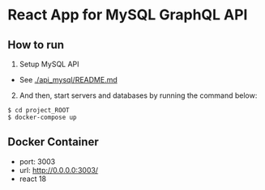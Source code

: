 # React App for MySQL GraphQL API

## How to run

1. Setup MySQL API
- See [./api_mysql/README.md](./api_mysql/README.md)

2. And then, start servers and databases by running the command below:

```console
$ cd project_ROOT
$ docker-compose up
```

## Docker Container
- port: 3003
- url: http://0.0.0.0:3003/
- react 18
